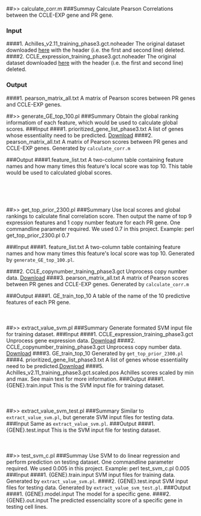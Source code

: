 ##>> calculate_corr.m
###Summay
Calculate Pearson Correlations between the CCLE-EXP gene and PR gene.
### Input
####1. Achilles_v2.11_training_phase3.gct.noheader
The original dataset downloaded [here](https://www.synapse.org/#!Synapse:syn2384331/wiki/62825) with the header (i.e. the first and second line) deleted. 
####2. CCLE_expression_training_phase3.gct.noheader
The original dataset downloaded [here](https://www.synapse.org/#!Synapse:syn2384331/wiki/62825) with the header (i.e. the first and second line) deleted. 
### Output 
####1. pearson_matrix_all.txt
A matrix of Pearson scores between PR genes and CCLE-EXP genes. 


##>> generate_GE_top_100.pl
###Summary
Obtain the global ranking informatiom of each feature, which would be used to calculate global scores.
###Input
####1. prioritized_gene_list_phase3.txt
A list of genes whose essentiality need to be predicted. [Download](https://www.synapse.org/#!Synapse:syn2384331/wiki/62825)
####2. pearson_matrix_all.txt
A matrix of Pearson scores between PR genes and CCLE-EXP genes. Generated by `calculate_corr.m` 

###Output
####1.feature_list.txt
A two-column table containing feature names and how many times this feature's local score was top 10. This table would be used to calculated global scores.

<br><br><br><br>
##>> get_top_prior_2300.pl
###Summary
Use local scores and global rankings to calculate final correlation score. Then output the name of top 9 expression features and 1 copy number feature for each PR gene. One commandline parameter required. We used 0.7 in this project. 
Example: perl get_top_prior_2300.pl 0.7 
 
###Input
####1. feature_list.txt
A two-column table containing feature names and how many times this feature's local score was top 10. Generated by `generate_GE_top_100.pl`.

####2. CCLE_copynumber_training_phase3.gct
Unprocess copy number data. [Download](https://www.synapse.org/#!Synapse:syn2384331/wiki/62825)
####3. pearson_matrix_all.txt
A matrix of Pearson scores between PR genes and CCLE-EXP genes. Generated by `calculate_corr.m` 

###Output
####1. GE_train_top_10
A table of the name of the 10 predictive features of each PR gene.
<br><br><br><br>
##>> extract_value_svm.pl
###Summary
Generate formated SVM input file for training dataset.
###Input
####1. CCLE_expression_training_phase3.gct
Unprocess gene expression data. [Download](https://www.synapse.org/#!Synapse:syn2384331/wiki/62825)
####2. CCLE_copynumber_training_phase3.gct
Unprocess copy number data. [Download](https://www.synapse.org/#!Synapse:syn2384331/wiki/62825)
####3. GE_train_top_10
Generated by `get_top_prior_2300.pl`
####4. prioritized_gene_list_phase3.txt
A list of genes whose essentiality need to be predicted.[Download](https://www.synapse.org/#!Synapse:syn2384331/wiki/62825)
####5. Achilles_v2.11_training_phase3.gct.scaled.pos
Achilles scores scaled by min and max. See main text for more information.
###Output
####1. {GENE}.train.input
This is the SVM input file for training dataset.
<br><br><br><br>
##>> extract_value_svm_test.pl
###Summary
Similar to `extract_value_svm.pl`, but generate SVM input files for testing data.
###Input
Same as `extract_value_svm.pl`.
###Output
####1. {GENE}.test.input
This is the SVM input file for testing dataset.
<br><br><br><br>
##>> test_svm_c.pl
###Summay
Use SVM to do linear regression and perform prediction on testing dataset. One commandline parameter required. We used 0.005 in this project. 
Example: perl test_svm_c.pl 0.005 
###Input
####1. {GENE}.train.input
SVM input files for training data. Generated by `extract_value_svm.pl`.
####2. {GENE}.test.input
SVM input files for testing data. Generated by `extract_value_svm_test.pl`.
###Output
####1. {GENE}.model.input
The model for a specific gene.
####2. {GENE}.out.input
The predicted essenciality score of a specific gene in testing cell lines.

